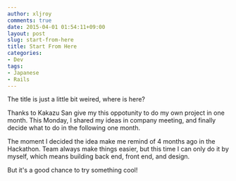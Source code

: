 ```yaml
---
author: xljroy
comments: true
date: 2015-04-01 01:54:11+09:00
layout: post
slug: start-from-here
title: Start From Here
categories:
- Dev
tags:
- Japanese
- Rails
---
```


The title is just a little bit weired, where is here? 

Thanks to Kakazu San give my this oppotunity to do my own project in one month. This Monday, I shared my ideas in company meeting, and finally decide what to do in the following one month.

The moment I decided the idea make me remind of 4 months ago in the Hackathon. Team always make things easier, but this time I can only do it by myself, which means building back end, front end, and design.

But it's a good chance to try something cool! 



